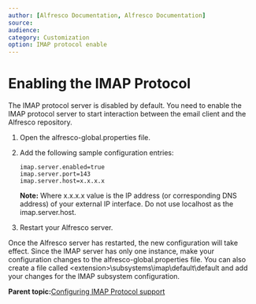 ```yaml
---
author: [Alfresco Documentation, Alfresco Documentation]
source: 
audience: 
category: Customization
option: IMAP protocol enable
---
```


# Enabling the IMAP Protocol

The IMAP protocol server is disabled by default. You need to enable the IMAP protocol server to start interaction between the email client and the Alfresco repository.

1.  Open the alfresco-global.properties file.

2.  Add the following sample configuration entries:

    ```
    imap.server.enabled=true
    imap.server.port=143
    imap.server.host=x.x.x.x
    ```

    **Note:** Where x.x.x.x value is the IP address \(or corresponding DNS address\) of your external IP interface. Do not use localhost as the imap.server.host.

3.  Restart your Alfresco server.


Once the Alfresco server has restarted, the new configuration will take effect. Since the IMAP server has only one instance, make your configuration changes to the alfresco-global.properties file. You can also create a file called <extension\>\\subsystems\\imap\\default\\default and add your changes for the IMAP subsystem configuration.

**Parent topic:**[Configuring IMAP Protocol support](../concepts/imap-intro.md)

